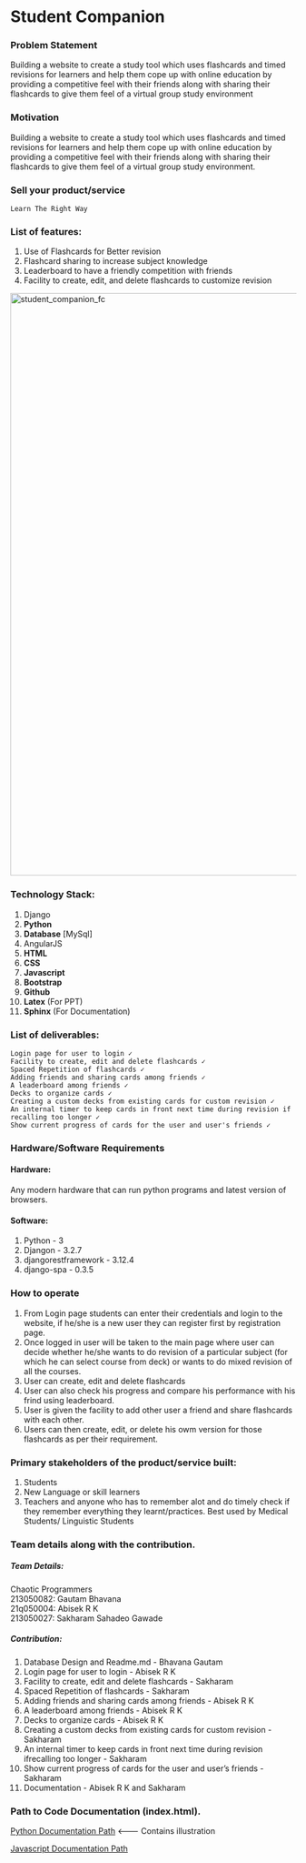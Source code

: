 # Student Companion

### Problem Statement

Building a website to create a study tool which uses flashcards and timed revisions for learners and help them cope up with online education by providing a competitive feel with their friends along with sharing their flashcards to give them feel of a virtual group study environment

### Motivation

Building a website to create a study tool which uses flashcards and timed revisions for learners and help them cope up with online education by providing a competitive feel with their friends along with sharing their flashcards to give them feel of a virtual group study environment.

### Sell your product/service
`Learn The Right Way`

### List of features:

1. Use of Flashcards for Better revision
2. Flashcard sharing to increase subject knowledge
3. Leaderboard to have a friendly competition with friends
4. Facility to create, edit, and delete flashcards to customize revision

<img width="1024" alt="student_companion_fc" src="https://user-images.githubusercontent.com/88259695/139014658-c53fd033-7c17-4164-a64b-f39c7de85a46.png">


### Technology Stack:

   1. Django
   2. **Python**
   3. **Database** [MySql]
   4. AngularJS
   5. **HTML**
   6. **CSS**
   7. **Javascript**
   8. **Bootstrap**
   9. **Github**
   10. **Latex** (For PPT)
   11. **Sphinx** (For Documentation)


### List of deliverables:

    Login page for user to login ✓
    Facility to create, edit and delete flashcards ✓
    Spaced Repetition of flashcards ✓
    Adding friends and sharing cards among friends ✓
    A leaderboard among friends ✓
    Decks to organize cards ✓
    Creating a custom decks from existing cards for custom revision ✓
    An internal timer to keep cards in front next time during revision if recalling too longer ✓
    Show current progress of cards for the user and user's friends ✓


### Hardware/Software Requirements

#### Hardware: ####

Any modern hardware that can run python programs and latest version of browsers.

#### Software: ####

1. Python - 3
2. Djangon - 3.2.7
3. djangorestframework - 3.12.4
4. django-spa - 0.3.5


### How to operate

1) From Login page students can enter their credentials and login to the website, if he/she is a new user they can register first by registration page. 
2) Once logged in user will be taken to the main page where user can decide whether he/she wants to do revision of a particular subject (for which he can select course from deck) or wants to do mixed revision of all the courses.
3) User can create, edit and delete flashcards
4) User can also check his progress and compare his performance with his frind using leaderboard. 
5) User is given the facility to add other user a friend and share flashcards with each other.
6) Users can then create, edit, or delete his owm version for those flashcards as per their requirement. 


### Primary stakeholders of the product/service built:

1. Students
2. New Language or skill learners
3. Teachers
and anyone who has to remember alot and do timely check if they remember everything they learnt/practices.
Best used by Medical Students/ Linguistic Students
 

### Team details along with the contribution.

##### Team Details:

Chaotic Programmers  
213050082:  Gautam Bhavana  
21q050004:  Abisek R K  
213050027:  Sakharam Sahadeo Gawade  

##### Contribution:
1. Database Design and Readme.md - Bhavana Gautam
2. Login page for user to login - Abisek R K
3. Facility to create, edit and delete flashcards - Sakharam
4. Spaced Repetition of flashcards - Sakharam
5. Adding friends and sharing cards among friends - Abisek R K
6. A leaderboard among friends - Abisek R K
7. Decks to organize cards - Abisek R K
8. Creating a custom decks from existing cards for custom revision -Sakharam
9. An internal timer to keep cards in front next time during revision ifrecalling too longer - Sakharam
10. Show current progress of cards for the user and user’s friends -Sakharam
11. Documentation - Abisek R K and Sakharam

### Path to Code Documentation (index.html).

[Python Documentation Path](Documentation/PythonDocumentation/Build/html/index.html) <--- Contains  illustration

[Javascript Documentation Path](Documentation/JavaScriptDocumentation/index.html)
